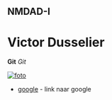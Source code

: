 NMDAD-I
-------------
Victor Dusselier
================

**Git** *Git*

[![foto](https://pbs.twimg.com/profile_images/699009733391323136/NudBvhgu.jpg)](https://www.bobmarley.com)

* [google] - link naar google

[google]: <https://google.com>